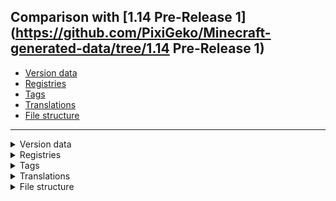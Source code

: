 ## Comparison with [1.14 Pre-Release 1](https://github.com/PixiGeko/Minecraft-generated-data/tree/1.14 Pre-Release 1)

- [Version data](#version-data)
- [Registries](#registries)
- [Tags](#tags)
- [Translations](#translations)
- [File structure](#file-structure)

<hr/>
<details><summary>Version data</summary>
<table><tr><th></th><th align="left">1.14 Pre-Release 1</th><th>1.14 Pre-Release 2</th></tr><tr><td>World version</td><td><code>1947</code></td><td><code>1948</code></td></tr><tr><td>Protocol version</td><td><code>472</code></td><td><code>473</code></td></tr></table>
</details>
<details><summary>Registries</summary>
<details>
<summary>
custom_stat.txt
</summary>

```diff
+ minecraft:bell_ring
+ minecraft:interact_with_cartography_table
+ minecraft:interact_with_loom
+ minecraft:interact_with_stonecutter
+ minecraft:raid_trigger
+ minecraft:raid_win
```

</details>
</details>
<details><summary>Tags</summary>
<details>
<summary>
universal_tags/custom_stat.json
</summary>

```diff
+ minecraft:bell_ring
+ minecraft:interact_with_cartography_table
+ minecraft:interact_with_loom
+ minecraft:interact_with_stonecutter
+ minecraft:raid_trigger
+ minecraft:raid_win
```

</details>
</details>
<details><summary>Translations</summary>
<details>
<summary>
Keys
</summary>

```diff
+ advancements.adventure.hero_of_the_village.description: Successfully defend a village from a raid
+ advancements.adventure.hero_of_the_village.title: Hero of the Village
+ advancements.adventure.voluntary_exile.description: Kill a raid captain.
Maybe consider staying away from villages for the time being...
+ advancements.adventure.voluntary_exile.title: Voluntary Exile
- block.minecraft.illager_banner: Illager Banner
+ block.minecraft.ominous_banner: Ominous Banner
+ options.discrete_mouse_scroll: Discrete Scrolling
+ options.mouse_settings: Mouse Settings...
+ options.mouse_settings.title: Mouse Settings
+ options.mouseWheelSensitivity: Scroll Sensitivity
+ stat.minecraft.bell_ring: Bells Rung
+ stat.minecraft.interact_with_cartography_table: Interactions with Cartography Table
+ stat.minecraft.interact_with_loom: Interactions with Loom
+ stat.minecraft.interact_with_stonecutter: Interactions with Stonecutter
+ stat.minecraft.raid_trigger: Raids Triggered
+ stat.minecraft.raid_win: Raids Won
+ stat.minecraft.ring_bell: Bells Rung
```

</details>
</details>
<details><summary>File structure</summary>
<details>
<summary>
data
</summary>

```diff
+ minecraft/advancements/adventure/hero_of_the_village.json
+ minecraft/advancements/adventure/voluntary_exile.json
```

</details>
</details>